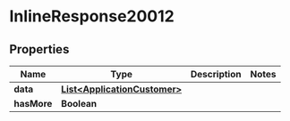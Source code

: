 
# InlineResponse20012

## Properties
Name | Type | Description | Notes
------------ | ------------- | ------------- | -------------
**data** | [**List&lt;ApplicationCustomer&gt;**](ApplicationCustomer.md) |  | 
**hasMore** | **Boolean** |  | 



